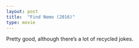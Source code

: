 ```yaml
---
layout: post
title:  "Find Nemo (2016)"
type: movie
---
```


Pretty good, although there’s a lot of recycled jokes.


